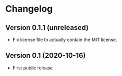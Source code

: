 # Changelog


## Version 0.1.1 (unreleased)

- Fix license file to actually contain the MIT license.


## Version 0.1 (2020-10-16)

- First public release
